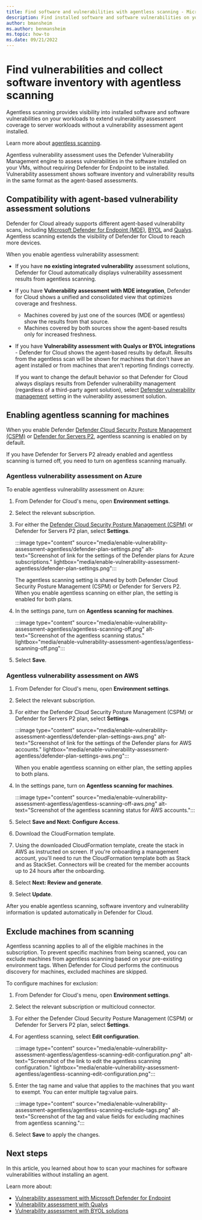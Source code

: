 ```yaml
---
title: Find software and vulnerabilities with agentless scanning - Microsoft Defender for Cloud
description: Find installed software and software vulnerabilities on your Azure machines and AWS machines without installing an agent.
author: bmansheim
ms.author: benmansheim
ms.topic: how-to
ms.date: 09/21/2022
---
```

# Find vulnerabilities and collect software inventory with agentless scanning

Agentless scanning provides visibility into installed software and software vulnerabilities on your workloads to extend vulnerability assessment coverage to server workloads without a vulnerability assessment agent installed.

Learn more about [agentless scanning](concept-agentless-data-collection.md).

Agentless vulnerability assessment uses the Defender Vulnerability Management engine to assess vulnerabilities in the software installed on your VMs, without requiring Defender for Endpoint to be installed. Vulnerability assessment shows software inventory and vulnerability results in the same format as the agent-based assessments.

## Compatibility with agent-based vulnerability assessment solutions

Defender for Cloud already supports different agent-based vulnerability scans, including [Microsoft Defender for Endpoint (MDE)](deploy-vulnerability-assessment-tvm.md), [BYOL](deploy-vulnerability-assessment-byol-vm.md) and [Qualys](deploy-vulnerability-assessment-vm.md). Agentless scanning extends the visibility of Defender for Cloud to reach more devices.

When you enable agentless vulnerability assessment:

- If you have **no existing integrated vulnerability** assessment solutions, Defender for Cloud automatically displays vulnerability assessment results from agentless scanning.
- If you have **Vulnerability assessment with MDE integration**, Defender for Cloud shows a unified and consolidated view that optimizes coverage and freshness.

    - Machines covered by just one of the sources (MDE or agentless) show the results from that source.
    - Machines covered by both sources show the agent-based results only for increased freshness.

- If you have **Vulnerability assessment with Qualys or BYOL integrations** - Defender for Cloud shows the agent-based results by default. Results from the agentless scan will be shown for machines that don't have an agent installed or from machines that aren't reporting findings correctly.

    If you want to change the default behavior so that Defender for Cloud always displays results from Defender vulnerability management (regardless of a third-party agent solution), select [Defender vulnerability management](auto-deploy-vulnerability-assessment.md#automatically-enable-a-vulnerability-assessment-solution) setting in the vulnerability assessment solution.

## Enabling agentless scanning for machines

When you enable Defender [Defender Cloud Security Posture Management (CSPM)](concept-cloud-security-posture-management.md) or [Defender for Servers P2](defender-for-servers-introduction.md), agentless scanning is enabled on by default.

If you have Defender for Servers P2 already enabled and agentless scanning is turned off, you need to turn on agentless scanning manually.

### Agentless vulnerability assessment on Azure

To enable agentless vulnerability assessment on Azure:

1. From Defender for Cloud's menu, open **Environment settings**.
1. Select the relevant subscription.
1. For either the [Defender Cloud Security Posture Management (CSPM)](concept-cloud-security-posture-management.md) or Defender for Servers P2 plan, select **Settings**.

    :::image type="content" source="media/enable-vulnerability-assessment-agentless/defender-plan-settings.png" alt-text="Screenshot of link for the settings of the Defender plans for Azure subscriptions." lightbox="media/enable-vulnerability-assessment-agentless/defender-plan-settings.png":::

    The agentless scanning setting is shared by both Defender Cloud Security Posture Management (CSPM) or Defender for Servers P2. When you enable agentless scanning on either plan, the setting is enabled for both plans.

1. In the settings pane, turn on **Agentless scanning for machines**.

    :::image type="content" source="media/enable-vulnerability-assessment-agentless/agentless-scanning-off.png" alt-text="Screenshot of the agentless scanning status." lightbox="media/enable-vulnerability-assessment-agentless/agentless-scanning-off.png":::

1. Select **Save**.

### Agentless vulnerability assessment on AWS

1. From Defender for Cloud's menu, open **Environment settings**.
1. Select the relevant subscription.
1. For either the Defender Cloud Security Posture Management (CSPM) or Defender for Servers P2 plan, select **Settings**.

    :::image type="content" source="media/enable-vulnerability-assessment-agentless/defender-plan-settings-aws.png" alt-text="Screenshot of link for the settings of the Defender plans for AWS accounts." lightbox="media/enable-vulnerability-assessment-agentless/defender-plan-settings-aws.png":::

    When you enable agentless scanning on either plan, the setting applies to both plans.

1. In the settings pane, turn on **Agentless scanning for machines**.
 
    :::image type="content" source="media/enable-vulnerability-assessment-agentless/agentless-scanning-off-aws.png" alt-text="Screenshot of the agentless scanning status for AWS accounts.":::

1. Select **Save and Next: Configure Access**.

1. Download the CloudFormation template.
    
1. Using the downloaded CloudFormation template, create the stack in AWS as instructed on screen. If you're onboarding a management account, you'll need to run the CloudFormation template both as Stack and as StackSet. Connectors will be created for the member accounts up to 24 hours after the onboarding.
    
1. Select **Next: Review and generate**.
    
1. Select **Update**.

After you enable agentless scanning, software inventory and vulnerability information is updated automatically in Defender for Cloud.

## Exclude machines from scanning

Agentless scanning applies to all of the eligible machines in the subscription. To prevent specific machines from being scanned, you can exclude machines from agentless scanning based on your pre-existing environment tags. When Defender for Cloud performs the continuous discovery for machines, excluded machines are skipped.

To configure machines for exclusion:

1. From Defender for Cloud's menu, open **Environment settings**.
1. Select the relevant subscription or multicloud connector.
1. For either the Defender Cloud Security Posture Management (CSPM) or Defender for Servers P2 plan, select **Settings**.
1. For agentless scanning, select **Edit configuration**.

    :::image type="content" source="media/enable-vulnerability-assessment-agentless/agentless-scanning-edit-configuration.png" alt-text="Screenshot of the link to edit the agentless scanning configuration." lightbox="media/enable-vulnerability-assessment-agentless/agentless-scanning-edit-configuration.png":::

1. Enter the tag name and value that applies to the machines that you want to exempt. You can enter multiple tag:value pairs.

    :::image type="content" source="media/enable-vulnerability-assessment-agentless/agentless-scanning-exclude-tags.png" alt-text="Screenshot of the tag and value fields for excluding machines from agentless scanning.":::

1. Select **Save** to apply the changes.

## Next steps

In this article, you learned about how to scan your machines for software vulnerabilities without installing an agent.

Learn more about:

- [Vulnerability assessment with Microsoft Defender for Endpoint](deploy-vulnerability-assessment-tvm.md)
- [Vulnerability assessment with Qualys](deploy-vulnerability-assessment-vm.md)
- [Vulnerability assessment with BYOL solutions](deploy-vulnerability-assessment-byol-vm.md)